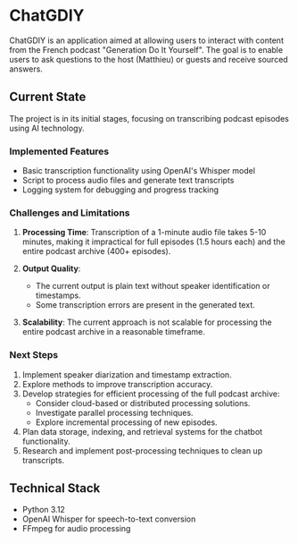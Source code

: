 # ChatGDIY

ChatGDIY is an application aimed at allowing users to interact with content from the French podcast "Generation Do It Yourself". The goal is to enable users to ask questions to the host (Matthieu) or guests and receive sourced answers.

## Current State

The project is in its initial stages, focusing on transcribing podcast episodes using AI technology.

### Implemented Features

- Basic transcription functionality using OpenAI's Whisper model
- Script to process audio files and generate text transcripts
- Logging system for debugging and progress tracking

### Challenges and Limitations

1. **Processing Time**: Transcription of a 1-minute audio file takes 5-10 minutes, making it impractical for full episodes (1.5 hours each) and the entire podcast archive (400+ episodes).

2. **Output Quality**:
   - The current output is plain text without speaker identification or timestamps.
   - Some transcription errors are present in the generated text.

3. **Scalability**: The current approach is not scalable for processing the entire podcast archive in a reasonable timeframe.

### Next Steps

1. Implement speaker diarization and timestamp extraction.
2. Explore methods to improve transcription accuracy.
3. Develop strategies for efficient processing of the full podcast archive:
   - Consider cloud-based or distributed processing solutions.
   - Investigate parallel processing techniques.
   - Explore incremental processing of new episodes.
4. Plan data storage, indexing, and retrieval systems for the chatbot functionality.
5. Research and implement post-processing techniques to clean up transcripts.

## Technical Stack

- Python 3.12
- OpenAI Whisper for speech-to-text conversion
- FFmpeg for audio processing